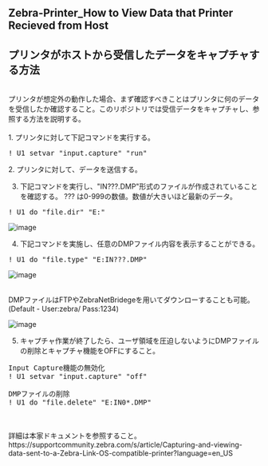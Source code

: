 ## Zebra-Printer_How to View Data that Printer Recieved from Host
## プリンタがホストから受信したデータをキャプチャする方法
</br>
プリンタが想定外の動作した場合、まず確認すべきことはプリンタに何のデータを受信したか確認すること。このリポジトリでは受信データをキャプチャし、参照する方法を説明する。
</br>
</br>
1. プリンタに対して下記コマンドを実行する。
<pre>
! U1 setvar "input.capture" "run"
</pre>
2. プリンタに対して、データを送信する。

3. 下記コマンドを実行し、"IN???.DMP"形式のファイルが作成されていることを確認する。
   ??? は0-999の数値。数値が大きいほど最新のデータ。
<pre>
! U1 do "file.dir" "E:"
</pre>
![image](https://user-images.githubusercontent.com/111269302/226099357-c37255d0-2bbd-4011-9f08-b2b3722a0122.png)

4. 下記コマンドを実施し、任意のDMPファイル内容を表示することができる。
<pre>
! U1 do "file.type" "E:IN???.DMP"
</pre>
![image](https://user-images.githubusercontent.com/111269302/226099381-5ca70d9e-5694-490e-8a46-821c9cedeb31.png)

</br>
DMPファイルはFTPやZebraNetBridegeを用いてダウンローすることも可能。(Default - User:zebra/ Pass:1234)  

![image](https://user-images.githubusercontent.com/111269302/226099829-ef3d3f45-c5e2-4dfb-924d-d339dd60829d.png)


5. キャプチャ作業が終了したら、ユーザ領域を圧迫しないようにDMPファイルの削除とキャプチャ機能をOFFにすること。
<pre>
Input Capture機能の無効化
! U1 setvar "input.capture" "off"

DMPファイルの削除
! U1 do "file.delete" "E:IN0*.DMP"
</pre>
</br>
</br>
詳細は本家ドキュメントを参照すること。  </br>
https://supportcommunity.zebra.com/s/article/Capturing-and-viewing-data-sent-to-a-Zebra-Link-OS-compatible-printer?language=en_US  


  
